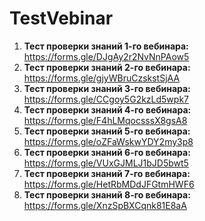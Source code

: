 # TestVebinar


1. **Тест проверки знаний 1-го вебинара:** https://forms.gle/DJgAy2r2NvNnPAow5
2. **Тест проверки знаний 2-го вебинара:** https://forms.gle/gjyWBruCzskstSjAA
3. **Тест проверки знаний 3-го вебинара:** https://forms.gle/CCgoy5G2kzLd5wpk7
4. **Тест проверки знаний 4-го вебинара:** https://forms.gle/F4hLMqocsssX8gsA8
5. **Тест проверки знаний 5-го вебинара:** https://forms.gle/oZFaWskwYDY2my3p8
6. **Тест проверки знаний 6-го вебинара:** https://forms.gle/VUxGJMLJ1bJD5bwt5
7. **Тест проверки знаний 7-го вебинара:** https://forms.gle/HetRbMDdJFGtmHWF6
8. **Тест проверки знаний 8-го вебинара:** https://forms.gle/XnzSpBXCqnk81E8aA
